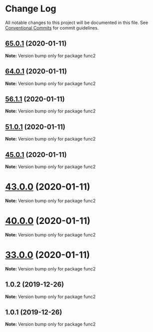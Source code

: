 # Change Log

All notable changes to this project will be documented in this file.
See [Conventional Commits](https://conventionalcommits.org) for commit guidelines.

## [65.0.1](https://github.com/yurikrupniktools/client-apps/compare/func2@64.0.1...func2@65.0.1) (2020-01-11)

**Note:** Version bump only for package func2





## [64.0.1](https://github.com/yurikrupniktools/client-apps/compare/func2@56.1.1...func2@64.0.1) (2020-01-11)

**Note:** Version bump only for package func2





## [56.1.1](https://github.com/yurikrupniktools/client-apps/compare/func2@51.0.1...func2@56.1.1) (2020-01-11)

**Note:** Version bump only for package func2





## [51.0.1](https://github.com/yurikrupniktools/client-apps/compare/func2@45.0.1...func2@51.0.1) (2020-01-11)

**Note:** Version bump only for package func2





## [45.0.1](https://github.com/yurikrupniktools/client-apps/compare/func2@43.0.0...func2@45.0.1) (2020-01-11)

**Note:** Version bump only for package func2





# [43.0.0](https://github.com/yurikrupniktools/client-apps/compare/func2@40.0.0...func2@43.0.0) (2020-01-11)

**Note:** Version bump only for package func2





# [40.0.0](https://github.com/yurikrupniktools/client-apps/compare/func2@33.0.0...func2@40.0.0) (2020-01-11)

**Note:** Version bump only for package func2





# [33.0.0](https://github.com/yurikrupniktools/client-apps/compare/func2@15.0.0...func2@33.0.0) (2020-01-11)

**Note:** Version bump only for package func2





## 1.0.2 (2019-12-26)

**Note:** Version bump only for package func2





## 1.0.1 (2019-12-26)

**Note:** Version bump only for package func2
